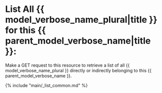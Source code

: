 # List All {{ model_verbose_name_plural|title }} for this {{ parent_model_verbose_name|title }}:

Make a GET request to this resource to retrieve a list of all
{{ model_verbose_name_plural }} directly or indirectly belonging to this
{{ parent_model_verbose_name }}.

{% include "main/_list_common.md" %}

